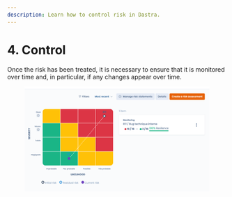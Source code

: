 ```yaml
---
description: Learn how to control risk in Dastra.
---
```


# 4. Control

Once the risk has been treated, it is necessary to ensure that it is monitored over time and, in particular, if any changes appear over time.

<figure><img src="../../../.gitbook/assets/image (2) (1) (1) (1) (2) (1).png" alt=""><figcaption></figcaption></figure>
